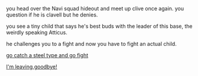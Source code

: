 you head over the Navi squad hideout and meet up clive once again. you question if he is clavell but he denies.

you see a tiny child that says he's best buds with the leader of this base, the weirdly speaking Atticus.

he challenges you to a fight and now you have to fight an actual child.

[go catch a steel type and go fight](Atticus-defeat.md)

[I'm leaving,goodbye!](Team-star-defeat.md)